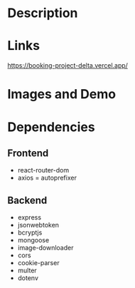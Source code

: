 # Description

# Links
https://booking-project-delta.vercel.app/

# Images and Demo

# Dependencies
## Frontend
- react-router-dom
- axios
= autoprefixer

## Backend
- express
- jsonwebtoken
- bcryptjs
- mongoose
- image-downloader
- cors
- cookie-parser
- multer
- dotenv

